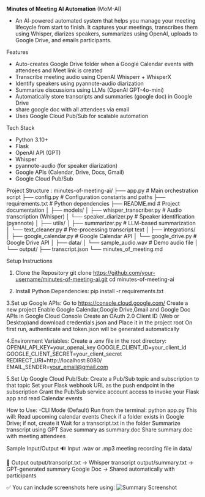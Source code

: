 **Minutes of Meeting AI Automation** (MoM-AI)
- An AI-powered automated system that helps you manage your meeting lifecycle from start to finish. It captures your meetings, transcribes them using Whisper, diarizes speakers, summarizes using OpenAI, uploads to Google Drive, and emails participants.

Features
- Auto-creates Google Drive folder when a Google Calendar events with attendees and Meet link is created
- Transcribe meeting audio using OpenAI Whisperr + WhisperX
- Identify speakers using pyannote-audio diarization
- Summarize discussions using LLMs (OpenAI GPT-4o-mini)
- Automatically store transcripts and summaries (google doc) in Google Drive
- share google doc with all attendees via email
- Uses Google Cloud Pub/Sub for scalable automation

Tech Stack
- Python 3.10+
- Flask
- OpenAI API (GPT)
- Whisper
- pyannote-audio (for speaker diarization)
- Google APIs (Calendar, Drive, Docs, Gmail)
- Google Cloud Pub/Sub
  
Project Structure :
minutes-of-meeting-ai/
├── app.py                      # Main orchestration script
├── config.py                   # Configuration constants and paths
├── requirements.txt            # Python dependencies
├── README.md                   # Project documentation
│
├── models/
│   ├── whisper_transcriber.py  # Audio transcription (Whisper)
│   └── speaker_diarizer.py     # Speaker identification (pyannote)
│
├── utils/
│   ├── summarizer.py           # LLM-based summarization
│   └── text_cleaner.py         # Pre-processing transcript text
│
├── integrations/
│   ├── google_calendar.py      # Google Calendar API
│   └── google_drive.py         # Google Drive API
│
├── data/
│   └── sample_audio.wav        # Demo audio file
│
└── output/
    ├── transcript.json
    └── minutes_of_meeting.md



Setup Instructions
1. Clone the Repository
git clone https://github.com/your-username/minutes-of-meeting-ai.git
cd minutes-of-meeting-ai

3. Install Python Dependencies:
pip install -r requirements.txt

3.Set up Google APIs:
Go to https://console.cloud.google.com/
Create a new project
Enable Google Calendar,Google Drive,Gmail and Google Doc APIs in Google Cloud Console
Create an OAuth 2.0 Client ID (Web or Desktop)and download credentials.json and Place it in the project root
On first run, authenticate and token.json will be generated automatically

4.Environment Variables:
Create a .env file in the root directory:
OPENAI_API_KEY=your_openai_key
GOOGLE_CLIENT_ID=your_client_id
GOOGLE_CLIENT_SECRET=your_client_secret
REDIRECT_URI=http://localhost:8080/
EMAIL_SENDER=your_email@gmail.com

5.Set Up Google Cloud Pub/Sub:
Create a Pub/Sub topic and subscription to that topic
Set your Flask webhook URL as the push endpoint in the subscription
Grant the Pub/Sub service account access to invoke your Flask app and read Calendar events

How to Use:
-CLI Mode (Default)
Run from the terminal: python app.py
This will:
Read upcoming calendar events
Check if a folder exists in Google Drive; if not, create it
Wait for a transcript.txt in the folder
Summarize transcript using GPT
Save summary as summary.doc
Share summary.doc with meeting attendees




Sample Input/Output
🔊 Input
.wav or .mp3 meeting recording file in data/

📄 Output
output/transcript.txt → Whisper transcript
output/summary.txt → GPT-generated summary
Google Doc → Shared automatically with participants

✅ You can include screenshots here using:
![Summary Screenshot](screenshots/summary_doc.png)




